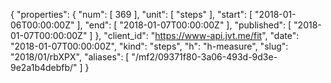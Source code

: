 {
  "properties": {
    "num": [
      369
    ],
    "unit": [
      "steps"
    ],
    "start": [
      "2018-01-06T00:00:00Z"
    ],
    "end": [
      "2018-01-07T00:00:00Z"
    ],
    "published": [
      "2018-01-07T00:00:00Z"
    ]
  },
  "client_id": "https://www-api.jvt.me/fit",
  "date": "2018-01-07T00:00:00Z",
  "kind": "steps",
  "h": "h-measure",
  "slug": "2018/01/rbXPX",
  "aliases": [
    "/mf2/09371f80-3a06-493d-9d3e-9e2a1b4debfb/"
  ]
}
